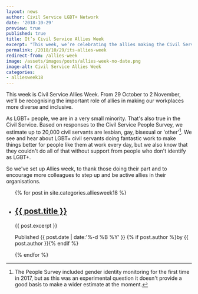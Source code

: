 ```yaml
---
layout: news
author: Civil Service LGBT+ Network
date: '2018-10-29'
preview: true
published: true
title: It’s Civil Service Allies Week
excerpt: "This week, we’re celebrating the allies making the Civil Service a great place to work for LGBT+ people."
permalink: /2018/10/29/its-allies-week
redirect-from: /allies-week
image: /assets/images/posts/allies-week-no-date.png
image-alt: Civil Service Allies Week
categories:
- alliesweek18
---
```


This week is Civil Service Allies Week. From 29 October to 2 November, we'll be recognising the important role of allies in making our workplaces more diverse and inclusive.

As LGBT+ people, we are in a very small minority. That's also true in the Civil Service. Based on responses to the Civil Service People Survey, we estimate up to 20,000 civil servants are lesbian, gay, bisexual or 'other'[^1]. We see and hear about LGBT+ civil servants doing fantastic work to make things better for people like them at work every day, but we also know that they couldn't do all of that without support from people who don't identify as LGBT+. 

So we've set up Allies week, to thank those doing their part and to encourage more colleagues to step up and be active allies in their organisations.

<ul class="loop">
{% for post in site.categories.alliesweek18 %}
	<li>
		<article>
			<h2><a href="{{ site.url | append: site.baseurl | append: post.url }}" title="Read {{ post.title }}">{{ post.title }}</a></h2>
			<p>{{ post.excerpt }}</p>
			<p class="post-metadata">Published <time datetime="{{ post.date | date: '%Y-%m-%d' }}">{{ post.date  | date:'%-d %B %Y' }}</time> {% if post.author %}by {{ post.author }}{% endif %}</p>
		</article>
	</li>
{% endfor %}
</ul>

[^1]: The People Survey included gender identity monitoring for the first time in 2017, but as this was an experimental question it doesn't provide a good basis to make a wider estimate at the moment.